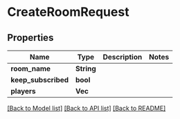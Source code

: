 # CreateRoomRequest

## Properties

Name | Type | Description | Notes
------------ | ------------- | ------------- | -------------
**room_name** | **String** |  | 
**keep_subscribed** | **bool** |  | 
**players** | **Vec<i64>** |  | 

[[Back to Model list]](../README.md#documentation-for-models) [[Back to API list]](../README.md#documentation-for-api-endpoints) [[Back to README]](../README.md)


